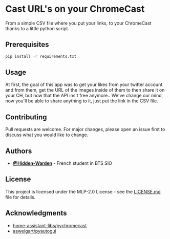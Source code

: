 # Cast URL's on your ChromeCast
From a simple CSV file where you put your links, to your ChromeCast thanks to a little python script.

## Prerequisites
```bash
pip install -r requirements.txt
```

## Usage
At first, the goal of this app was to get your likes from your twitter account and from them, get the URL of the images inside of them to then share it on your CH, but now that the API ins't free anymore.. We've change our mind, now you'll be able to share anything to it, just put the link in the CSV file.

## Contributing
Pull requests are welcome. For major changes, please open an issue first to discuss what you would like to change.

## Authors
- [**@Hidden-Warden**](https://github.com/Hidden-Warden) - French student in BTS SIO

## License
This project is licensed under the MLP-2.0 License - see the [LICENSE.md](LICENSE.md) file for details.

## Acknowledgments
- [home-assistant-libs/pychromecast](https://github.com/home-assistant-libs/pychromecast)
- [asweigart/pyautogui](https://github.com/asweigart/pyautogui)
